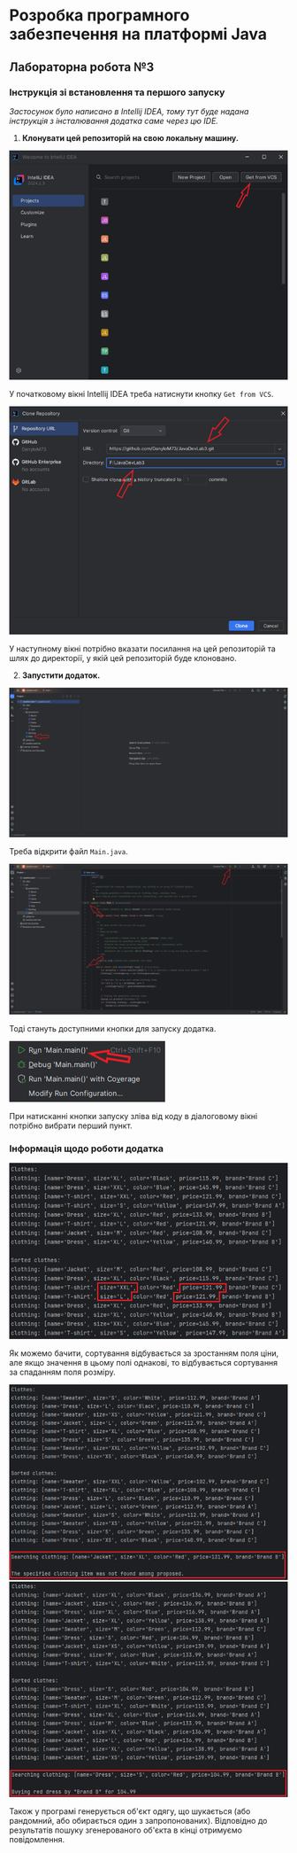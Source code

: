 # Розробка програмного забезпечення на платформі Java

## Лабораторна робота №3

### Інструкція зі встановлення та першого запуску

_Застосунок було написано в Intellij IDEA, тому тут буде надана інструкція з інсталювання додатка саме через цю IDE._

1. **Клонувати цей репозиторій на свою локальну машину.**

<img src="img/img1.png" alt="Фото 1">

У початковому вікні Intellij IDEA треба натиснути кнопку `Get from VCS`.

<img src="img/img2.png" alt="Фото 2">

У наступному вікні потрібно вказати посилання на цей репозиторій та шлях до директорії, у якій цей репозиторій буде клоновано.

2. **Запустити додаток.**

<img src="img/img3.png" alt="Фото 3">

Треба відкрити файл `Main.java`.

<img src="img/img4.png" alt="Фото 4">

Тоді стануть доступними кнопки для запуску додатка.

<img src="img/img5.png" alt="Фото 5">

При натисканні кнопки запуску зліва від коду в діалоговому вікні потрібно вибрати перший пункт.

### Інформація щодо роботи додатка

<img src="img/img6.png" alt="Фото 6">

Як можемо бачити, сортування відбувається за зростанням поля ціни, але якщо значення в цьому полі однакові, то відбувається сортування за спаданням поля розміру.

<img src="img/img7.png" alt="Фото 7">

<img src="img/img8.png" alt="Фото 8">

Також у програмі генерується об'єкт одягу, що шукається (або рандомний, або обирається один з запропонованих). Відповідно до результатів пошуку згенерованого об'єкта в кінці отримуємо повідомлення.
